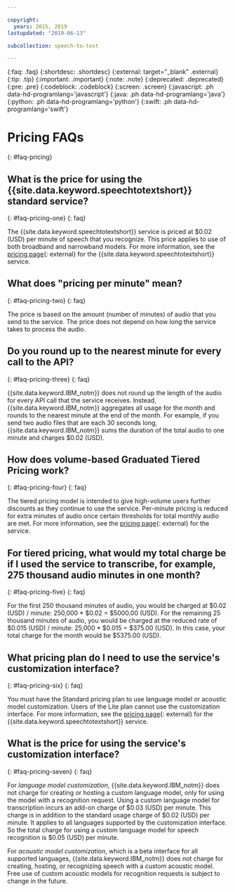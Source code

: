 ```yaml
---

copyright:
  years: 2015, 2019
lastupdated: "2019-06-13"

subcollection: speech-to-text

---
```


{:faq: .faq}
{:shortdesc: .shortdesc}
{:external: target="_blank" .external}
{:tip: .tip}
{:important: .important}
{:note: .note}
{:deprecated: .deprecated}
{:pre: .pre}
{:codeblock: .codeblock}
{:screen: .screen}
{:javascript: .ph data-hd-programlang='javascript'}
{:java: .ph data-hd-programlang='java'}
{:python: .ph data-hd-programlang='python'}
{:swift: .ph data-hd-programlang='swift'}

# Pricing FAQs
{: #faq-pricing}

## What is the price for using the {{site.data.keyword.speechtotextshort}} standard service?
{: #faq-pricing-one}
{: faq}

The {{site.data.keyword.speechtotextshort}} service is priced at $0.02 (USD) per minute of speech that you recognize. This price applies to use of both broadband and narrowband models. For more information, see the [pricing page](https://www.ibm.com/cloud/watson-speech-to-text/pricing){: external} for the {{site.data.keyword.speechtotextshort}} service.

## What does "pricing per minute" mean?
{: #faq-pricing-two}
{: faq}

The price is based on the amount (number of minutes) of audio that you send to the service. The price does not depend on how long the service takes to process the audio.

## Do you round up to the nearest minute for every call to the API?
{: #faq-pricing-three}
{: faq}

{{site.data.keyword.IBM_notm}} does not round up the length of the audio for every API call that the service receives. Instead, {{site.data.keyword.IBM_notm}} aggregates all usage for the month and rounds to the nearest minute at the end of the month. For example, if you send two audio files that are each 30 seconds long, {{site.data.keyword.IBM_notm}} sums the duration of the total audio to one minute and charges $0.02 (USD).

## How does volume-based Graduated Tiered Pricing work?
{: #faq-pricing-four}
{: faq}

The tiered pricing model is intended to give high-volume users further discounts as they continue to use the service. Per-minute pricing is reduced for extra minutes of audio once certain thresholds for total monthly audio are met. For more information, see the [pricing page](https://www.ibm.com/cloud/watson-speech-to-text/pricing){: external} for the service.

## For tiered pricing, what would my total charge be if I used the service to transcribe, for example, 275 thousand audio minutes in one month?
{: #faq-pricing-five}
{: faq}

For the first 250 thousand minutes of audio, you would be charged at $0.02 (USD) / minute: 250,000 \* $0.02 = $5000.00 (USD). For the remaining 25 thousand minutes of audio, you would be charged at the reduced rate of $0.015 (USD) / minute: 25,000 \* $0.015 = $375.00 (USD). In this case, your total charge for the month would be $5375.00 (USD).

## What pricing plan do I need to use the service's customization interface?
{: #faq-pricing-six}
{: faq}

You must have the Standard pricing plan to use language model or acoustic model customization. Users of the Lite plan cannot use the customization interface. For more information, see the [pricing page](https://www.ibm.com/cloud/watson-speech-to-text/pricing){: external} for the {{site.data.keyword.speechtotextshort}} service.

## What is the price for using the service's customization interface?
{: #faq-pricing-seven}
{: faq}

For *language model customization*, {{site.data.keyword.IBM_notm}} does not charge for creating or hosting a custom language model, only for using the model with a recognition request. Using a custom language model for transcription incurs an add-on charge of $0.03 (USD) per minute. This charge is in addition to the standard usage charge of $0.02 (USD) per minute. It applies to all languages supported by the customization interface. So the total charge for using a custom language model for speech recognition is $0.05 (USD) per minute.

For *acoustic model customization*, which is a beta interface for all supported languages, {{site.data.keyword.IBM_notm}} does not charge for creating, hosting, or recognizing speech with a custom acoustic model. Free use of custom acoustic models for recognition requests is subject to change in the future.
